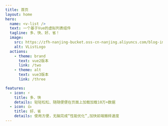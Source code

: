 ```yaml
---
title: 首页
layout: home
hero:
  name: <v-list />
  text: 一个基于Vue的虚拟列表组件
  tagline: 多、快、好、省！
  image:
    src: https://zfh-nanjing-bucket.oss-cn-nanjing.aliyuncs.com/blog-images/VListLogo.PNG
    alt: VListLogo
  actions:
    - theme: brand
      text: vue2版本
      link: /two
    - theme: alt
      text: vue3版本
      link: /three

features:
  - icon: ⚡️
    title: 多、快
    details: 轻轻松松、随随便便在页面上加载加载10万+数据
  - icon: 👍
    title: 好、省
    details: 使用方便，无脑完成“性能优化”,加快前端搬砖速度
---
```

